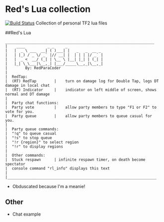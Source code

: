 # Red's Lua collection

[![Build Status](https://travis-ci.org/joemccann/dillinger.svg?branch=master)](https://github.com/RedParaCoder/TF2Lua)
Collection of personal TF2 lua files

##Red's Lua
```
___________________________________________________________________
|    ____          _ _     _                
|   |  _ \ ___  __| ( )___| |   _   _  __ _ 
|   | |_) / _ \/ _` |// __| |  | | | |/ _` |
|   |  _ <  __/ (_| | \__ \ |__| |_| | (_| |
|   |_| \_\___|\__,_| |___/_____\__,_|\__,_|
|        By: RedParaCoder
|
|  RedTap:
|  (RT) RedTap        |    turn on damage log for Double Tap, logs DT damage in local chat
|  (RT) Indicator     |    indicator on left middle of screen, shows normal and DT damage
|
|  Party chat functions:
|  Party vote         |    allow party members to type "F1 or F2" to vote for you.
|  Party queue        |    allow party members to queue casual for you.
|  
|  Party queue commands:
|  "!q" to queue casual
|  "!s" to stop queue
|  "!r {region}" to select region
|  "!r" to display regions
|
|  Other commands:
|  Stuck respawn      | infinite respawn timer, on death become spectator
|  console command "rl_info" displays this text
|
|___________________________________________________________________
```

- Obduscated because I'm a meanie!

## Other
- Chat example
